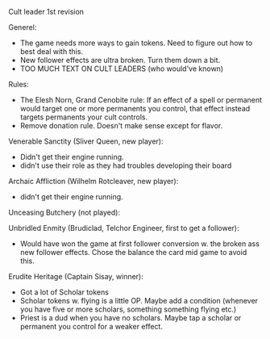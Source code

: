 Cult leader 1st revision

Generel: 
- The game needs more ways to gain tokens. Need to figure out how to best deal with this.
- New follower effects are ultra broken. Turn them down a bit.
- TOO MUCH TEXT ON CULT LEADERS (who would've known)


Rules:
- The Elesh Norn, Grand Cenobite rule: If an effect of a spell or permanent would target one or more permanents you control, that effect instead targets permanents your cult controls.
- Remove donation rule. Doesn't make sense except for flavor.

Venerable Sanctity (Sliver Queen, new player): 
- Didn't get their engine running.
- didn't use their role as they had troubles developing their board

Archaic Affliction (Wilhelm Rotcleaver, new player):
- didn't get their engine running.

Unceasing Butchery (not played):

Unbridled Enmity (Brudiclad, Telchor Engineer, first to get a follower):
- Would have won the game at first follower conversion w. the broken ass new follower effects. Chose the balance the card mid game to avoid this.

Erudite Heritage (Captain Sisay, winner):
- Got a lot of Scholar tokens
- Scholar tokens w. flying is a little OP. Maybe add a condition (whenever you have five or more scholars, something something flying etc.)
- Priest is a dud when you have no scholars. Maybe tap a scholar or permanent you control for a weaker effect. 